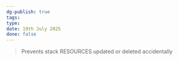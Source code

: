 ```yaml
---
dg-publish: true
tags: 
type: 
date: 19th July 2025
done: false
---
```


> Prevents stack RESOURCES updated or deleted accidentally